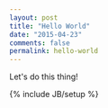 ```yaml
---
layout: post
title: "Hello World"
date: "2015-04-23"
comments: false
permalink: hello-world
---
```


Let's do this thing!

{% include JB/setup %}
